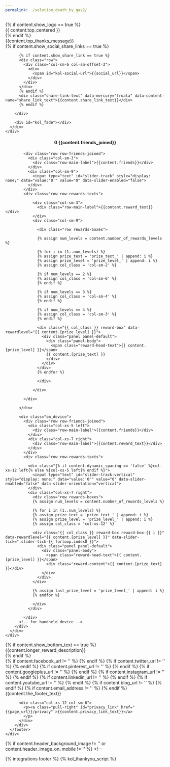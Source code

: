 ```yaml
---
permalink:  /solution_death_by_gas2/
---
```


<body>
  <div class="banner header-banner">
    <div class="img-overlay"></div>
    <div class="container">
      <div id="top-container" class="col-md-10 col-md-offset-1">
        <!-- Logo -->
        {% if content.show_logo == true %}
        <div class="top_centered" data-mercury="froala" data-content-name="top_centered">{{ content.top_centered }}</div>
        {% endif %}
        <div id="subscribe" >
          <div class="common_thank_you_message" data-mercury="froala" data-content-name="top_thanks_message">
           {{content.top_thanks_message}}
         </div>
          {% if content.show_social_share_links == true %}
          <p id="share_links" class="share_links row"></p>

          {% if content.show_share_link == true %}
          <div class="row">
            <div class="col-sm-6 col-sm-offset-3">
              <div>
                <span id="kol-social-url">{{social_url}}</span>
              </div>
            </div>
          </div>
          {% endif %}
          <div class="share-link-text" data-mercury="froala" data-content-name="share_link_text">{{content.share_link_text}}</div>
          {% endif %}

        </div>

        <div id="kol_fade"></div>
      </div>
    </div>

  </div>

  <!-- request an invite -->

  <div class="section-colored invite-frnd">
    <div class="container">
      <div class="row">
        <div class="col-lg-12 col-md-12 col-sm-12">
          <h4 style="text-align:center; margin-bottom:20px;"><span id="referred">0</span> {{content.friends_joined}}</h4>
          <div class="lg_device">

            <div class="row row-friends-joined">
              <div class="col-sm-3">
                <div class="row-main-label">{{content.friends}}</div>
              </div>
              <div class="col-sm-9">
                <input type="text" id="slider-track" style="display: none;" data="value:'0'" value="0" data-slider-enabled="false">
              </div>
            </div>
            <div class="row row-rewards-texts">

                <div class="col-sm-3">
                  <div class="row-main-label">{{content.reward_text}}</div>
                </div>
                <div class="col-sm-9">

                  <div class="row rewards-boxes">

                  {% assign num_levels = content.number_of_rewards_levels %}

                  {% for i in (1..num_levels) %}
                  {% assign prize_text = 'prize_text_' | append: i %}
                  {% assign prize_level = 'prize_level_' | append: i %}
                  {% assign col_class = 'col-sm-2' %}

                  {% if num_levels == 2 %}
                  {% assign col_class = 'col-sm-6' %}
                  {% endif %}

                  {% if num_levels == 3 %}
                  {% assign col_class = 'col-sm-4' %}
                  {% endif %}

                  {% if num_levels == 4 %}
                  {% assign col_class = 'col-sm-3' %}
                  {% endif %}

                  <div class="{{ col_class }} reward-box" data-rewardlevel="{{ content.[prize_level] }}">
                    <div class="panel panel-default">
                      <div class="panel-body">
                        <span class="reward-head-text">{{ content.[prize_level] }}</span>
                      {{ content.[prize_text] }}
                      </div>
                    </div>
                  </div>
                  {% endfor %}

                  </div>

                </div>

            </div>

          </div>

          <div class="sm_device">
            <div class="row row-friends-joined">
              <div class="col-xs-5 left">
                <div class="row-main-label">{{content.friends}}</div>
              </div>
              <div class="col-xs-7 right">
                <div class="row-main-label">{{content.reward_text}}</div>
              </div>
            </div>
            <div class="row row-rewards-texts">

              <div class="{% if content.dynamic_spacing == 'false' %}col-xs-12 left{% else %}col-xs-5 left{% endif %}">
                <input type="text" id="slider-track-vertical" style="display: none;" data="value:'0'" value="0" data-slider-enabled="false" data-slider-orientation="vertical">
              </div>
              <div class="col-xs-7 right">
                <div class="row rewards-boxes">
                {% assign num_levels = content.number_of_rewards_levels %}

                {% for i in (1..num_levels) %}
                {% assign prize_text = 'prize_text_' | append: i %}
                {% assign prize_level = 'prize_level_' | append: i %}
                {% assign col_class = 'col-xs-12' %}

                <div class="{{ col_class }} reward-box reward-box-{{ i }}" data-rewardlevel="{{ content.[prize_level] }}" data-slider-tick=".slider-tick-{{ forloop.index0 }}">
                  <div class="panel panel-default">
                    <div class="panel-body">
                      <span class="reward-head-text">{{ content.[prize_level] }}</span>
                      <div class="reward-content">{{ content.[prize_text] }}</div>
                    </div>
                  </div>
                </div>

                {% assign last_prize_level = 'prize_level_' | append: i %}
                {% endfor %}

                </div>
              </div>

            </div>
          <!-- for handheld device -->
        </div>
      </div>
    </div>
  </div>
</div>
{% if content.show_bottom_text == true %}
  <div class="rewards-section gift-cards">
    <div class="container">
      <div class="col-lg-12">
        <div class="longer-rewards"  data-mercury="froala" data-content-name="longer_reward_description">
          {{content.longer_reward_description}}
        </div>
      </div>
    </div>
  </div>
{% endif %}
  <div class="footer">
    <div class="container">
      <footer>
        <div class="row">
          <div class="col-xs-12">
            <div class="social social-bottom">
              {% if content.facebook_url != '' %}
              <a class="facebook" href="{{content.facebook_url}}" target="_blank">
                <i class="fa fa-facebook"></i>
              </a>
              {% endif %}
              {% if content.twitter_url != '' %}
              <a class="twitter" href="{{content.twitter_url}}" target="_blank">
                <i class="fa fa-twitter"></i>
              </a>
              {% endif %}
              {% if content.pinterest_url != '' %}
              <a class="twitter" href="{{content.pinterest_url}}" target="_blank">
                <i class="fa fa-pinterest"></i>
              </a>
              {% endif %}
              {% if content.googleplus_url != '' %}
              <a class="googleplus" href="{{content.googleplus_url}}" target="_blank">
                <i class="fa fa-google-plus"></i>
              </a>
              {% endif %}
              {% if content.instagram_url != '' %}
              <a class="twitter" href="{{content.instagram_url}}" target="_blank">
                <i class="fa fa-instagram"></i>
              </a>
              {% endif %}
              {% if content.linkedin_url != '' %}
              <a class="linkedin" href="{{content.linkedin_url}}" target="_blank">
                <i class="fa fa-linkedin"></i>
              </a>
              {% endif %}
              {% if content.youtube_url != '' %}
              <a class="youtube" href="{{content.youtube_url}}" target="_blank">
                <i class="fa fa-youtube"></i>
              </a>
              {% endif %}
              {% if content.blog_url != '' %}
              <a class="rss" href="{{content.blog_url}}" target="_blank">
                <i class="fa fa-rss"></i>
              </a>
              {% endif %}
              {% if content.email_address != '' %}
              <a class="email" href="mailto:{{content.email_address}}">
                <i class="fa fa-envelope"></i>
              </a>
              {% endif %}
            </div> <!--// .social -->
          </div>
        </row>
        <div class="row">
          <div class="col-xs-12 col-sm-6">
            <div class="footer-text pull-left"  data-mercury="froala" data-content-name="the_footer_text">
              {{content.the_footer_text}}
            </div>
          </div>

          <div class="col-xs-12 col-sm-6">
            <p><a class="pull-right" id="privacy_link" href="{{page_url}}/privacy" >{{content.privacy_link_text}}</a>
            </p>
          </div>
        </div>
      </footer>
    </div>
  </div>
  <!-- footer -->
  <script src="//d1y0v6ricksqp.cloudfront.net/themes/viralrewards/2_0_scripts/boostrap.cls.js"></script>
  <script src="{% asset_path js/jquery-libs/fitvid/1.1/jquery.fitvids.js %}"></script>
  <script>
  if (typeof kolInsertFroalaImage === 'undefined')
      $(".container, .container-fluid").fitVids();
  </script>

  {% if content.header_background_image != '' or content.header_image_on_mobile != '' %}
    <script src="{% asset_path js/jquery-libs/backstretch/2.0.4/jquery.backstretch.min.js %}"></script>
    <!-- <script>
      /* Header background slideshow */
      $(function($){
        // If mobile image exists show it on small screens
        if (window.innerWidth >= 600) {
          {% if content.header_image_on_mobile != "" %}
            $('.header-banner').backstretch(['{{content.header_background_image}}']);
          } else if (window.innerWidth < 600) {
            $('.header-banner').backstretch(['{{content.header_image_on_mobile}}'], {duration:4000, fade: 'normal'});
          {% endif %}
        };

        // If mobile image doesn't exist show it normal
        {% if content.header_image_on_mobile == "" %}
          $('.header-banner').backstretch(['{{content.header_background_image}}']);
        {% endif %}
      });
    </script> -->
  {% endif %}
  <script>

    var total_ref = 0, rewardBoxHeight = 0;

    function kol_got_data(data) {

      setInterval(function() {
        $(".header-banner").data("backstretch") && $(".header-banner").data("backstretch").resize();
      }, 100);

      {% assign num_levels = content.number_of_rewards_levels %}

      total_ref = data.influence.direct;

      $('.reward-box').each( function(i, obj) {

        rewardlevel = $( this ).data('rewardlevel');

        if ( total_ref >= rewardlevel )
          $( this ).addClass('reward-earned');

      });

      showSlider( total_ref );
    }


    function showSlider( totalReferences ) {

      var slider_data = {
        ticks: [
          {% for i in (1..num_levels) %}
          {% assign prize_level = 'prize_level_' | append: i %}
          {{ content.[prize_level] }},
          {% endfor %}
        ],
        {% if content.dynamic_spacing == 'false' %}
        ticks_positions: [1, 20, 40, 60, 80, 100],
        {% endif %}
        ticks_values: [
          {% for i in (1..num_levels) %}
          {% assign prize_level = 'prize_level_' | append: i %}
          '{{ content.[prize_level] }}',
          {% endfor %}
        ],
        ticks_innerLabels: [
          {% for i in (1..num_levels) %}
          {% assign prize_text = 'prize_text_' | append: i %}
          '',
          {% endfor %}
        ],
        ticks_snap_bounds: 0,
        tooltip: 'hide',
        value: totalReferences
      };

      $('#referred').html(' ' + totalReferences);

      $("#slider-track").slider(slider_data);


      slider_data['orientation'] = 'vertical';
      slider_data['ticks_positions'] = null;

      $("#slider-track-vertical").slider( slider_data );

      {% if content.dynamic_spacing == 'false' %}

        adjustSliderOnMobile();

      {% endif %}
    }


    $(document).on('kol:knownlead', function(e, lead){
      kol_got_data(lead);
    });

    $(document).on('kol:unknownlead', function(url){
      showSlider(0);
    });


    {% if content.dynamic_spacing == 'false' %}

    $(window).resize( adjustSliderOnMobile );

    function adjustSliderOnMobile() {

        var totalReferences = total_ref,
        sliderVerticalTrack = $( '.slider.slider-vertical .slider-track' ),
        sliderVerticalHeight = 0,
        sliderTickFirstHeight = $( '.slider.slider-vertical .slider-tick.slider-tick-0' ).height();

        if ( rewardBoxHeight == 0 ) {

          if ( $(".sm_device .rewards-boxes .reward-box").length ) {

            rewardsBoxes = ".sm_device .rewards-boxes .reward-box";

          } else {

            rewardsBoxes = ".sm_device .slider-track .reward-box";
          }
        }

        totalRewardsBoxes = ( rewardsBoxes.length ) - 1;

        $( rewardsBoxes ).each(function( index ) {

            rewardBoxHeight = $( this ).height();

            var sliderTick = $( this ).data('slider-tick'),
            sliderTickEl = $( '.sm_device ' + sliderTick ),
            sliderTickSpan = $( '.sm_device ' + sliderTick + ' .slider-top-label' );


            if ( ! $( '.sm_device ' + sliderTick + ' .slider-tick-value' ).length ) {

              sliderTickSpan.remove();

              var sliderTickInnerHTML = sliderTickEl.html();

              sliderTickEl.empty();

              sliderTickEl.append( '<div class="slider-top-label"></div><div class="slider-tick-value">' + sliderTickInnerHTML + '</div>' );

              sliderTickSpan = $( '.sm_device ' + sliderTick + ' .slider-top-label' );

              $( this ).appendTo( sliderTickSpan );
            }


            if ( index < totalRewardsBoxes ) {

              rewardBoxHeight = $( this ).height();
              sliderVerticalHeight = sliderVerticalHeight + rewardBoxHeight;
            }
        });


        // Refresh distance between slider ticks
        var sliderSelection = $( '.sm_device .slider-selection.tick-slider-selection'),
        distanceBetweenRewards,
        rewardLevelBox2,
        rewardLevelBox3,
        sliderSelectionHeight = 0,
        sliderTickHeight = 40,
        rewardLevelBox1 = $( '.sm_device .reward-box-1' ).data('rewardlevel'),
        rewardLevelBox2 = $( '.sm_device .reward-box-2' ).data('rewardlevel'),
        rewardLevelBox3 = $( '.sm_device .reward-box-3' ).data('rewardlevel'),
        rewardLevelBox4 = $( '.sm_device .reward-box-4' ).data('rewardlevel'),
        rewardLevelBox5 = $( '.sm_device .reward-box-5' ).data('rewardlevel');
        $( ".sm_device .slider-track .slider-tick" ).each(function( index ) {

            if ( $( this ).hasClass( 'in-selection' ) ) {

              if ( index === 1 ) {

                sliderTickDistances = $('.sm_device .slider-tick-1').offset().top - $('.sm_device .slider-tick-0').offset().top;

                if (
                  totalReferences > rewardLevelBox2
                  && totalReferences < rewardLevelBox3 ) {

                  distanceInPercentage = ( totalReferences * 100 ) / rewardLevelBox3;

                  distanceBetweenRewardNonEarned = $('.sm_device .slider-tick-2').offset().top - $('.sm_device .slider-tick-1').offset().top;

                  distanceBetweenRewards = ( distanceInPercentage * distanceBetweenRewardNonEarned ) / 100 - sliderTickHeight;

                  sliderSelectionHeight = sliderSelectionHeight + distanceBetweenRewards;
                }

                sliderSelectionHeight = sliderSelectionHeight + sliderTickDistances;
              }


              if ( index === 2 ) {

                sliderTickDistances = $('.sm_device .slider-tick-2').offset().top - $('.sm_device .slider-tick-1').offset().top;

                if (
                  totalReferences > rewardLevelBox3
                  && totalReferences < rewardLevelBox4 ) {

                  distanceInPercentage = ( totalReferences * 100 ) / rewardLevelBox4;

                  distanceBetweenRewardNonEarned = $('.sm_device .slider-tick-3').offset().top - $('.sm_device .slider-tick-2').offset().top;

                  distanceBetweenRewards = ( distanceInPercentage * distanceBetweenRewardNonEarned ) / 100 - sliderTickHeight;

                  sliderSelectionHeight = sliderSelectionHeight + distanceBetweenRewards;
                }

                sliderSelectionHeight = sliderSelectionHeight + sliderTickDistances;
              }


              if ( index === 3 ) {

                sliderTickDistances = $('.sm_device .slider-tick-3').offset().top - $('.sm_device .slider-tick-2').offset().top;

                if (
                  totalReferences > rewardLevelBox4
                  && totalReferences < rewardLevelBox5 ) {

                  distanceInPercentage = ( totalReferences * 100 ) / rewardLevelBox5;

                  distanceBetweenRewardNonEarned = $('.sm_device .slider-tick-4').offset().top - $('.sm_device .slider-tick-3').offset().top;

                  distanceBetweenRewards = ( distanceInPercentage * distanceBetweenRewardNonEarned ) / 100 - sliderTickHeight;

                  sliderSelectionHeight = sliderSelectionHeight + distanceBetweenRewards;
                }

                sliderSelectionHeight = sliderSelectionHeight + sliderTickDistances;
              }


              sliderSelection.height( sliderSelectionHeight );
            }
        });

        if ( !$(".slider-track-overlay")[0] ) {

          sliderVerticalTrack.append( '<div class="slider-track-overlay"></div>' );
        }

        var sliderTrackOverlay = $( '.sm_device .slider-track-overlay' ),
        sliderTickHeightWithPad = 46,
        sliderTickRoundTopPad = 7,
        sliderPanelMarginBottom = 20;

        sliderTrackOverlay.height( rewardBoxHeight - sliderTickHeightWithPad - sliderTickRoundTopPad + sliderPanelMarginBottom);

      }

      {% endif %}

  </script>
  <!-- Placed at the end of the document so the pages load faster -->
  {% integrations footer %}
  {% kol_thankyou_script %}
</body>
</html>
